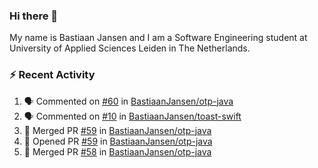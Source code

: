 ### Hi there 👋

My name is Bastiaan Jansen and I am a Software Engineering student at University of Applied Sciences Leiden in The Netherlands. 

### ⚡ Recent Activity
<!--START_SECTION:activity-->
1. 🗣 Commented on [#60](https://github.com/BastiaanJansen/otp-java/issues/60) in [BastiaanJansen/otp-java](https://github.com/BastiaanJansen/otp-java)
2. 🗣 Commented on [#10](https://github.com/BastiaanJansen/toast-swift/issues/10) in [BastiaanJansen/toast-swift](https://github.com/BastiaanJansen/toast-swift)
3. 🎉 Merged PR [#59](https://github.com/BastiaanJansen/otp-java/pull/59) in [BastiaanJansen/otp-java](https://github.com/BastiaanJansen/otp-java)
4. 💪 Opened PR [#59](https://github.com/BastiaanJansen/otp-java/pull/59) in [BastiaanJansen/otp-java](https://github.com/BastiaanJansen/otp-java)
5. 🎉 Merged PR [#58](https://github.com/BastiaanJansen/otp-java/pull/58) in [BastiaanJansen/otp-java](https://github.com/BastiaanJansen/otp-java)
<!--END_SECTION:activity-->

<!--
**BastiaanJansen/BastiaanJansen** is a ✨ _special_ ✨ repository because its `README.md` (this file) appears on your GitHub profile.

Here are some ideas to get you started:

- 🔭 I’m currently working on ...
- 🌱 I’m currently learning ...
- 👯 I’m looking to collaborate on ...
- 🤔 I’m looking for help with ...
- 💬 Ask me about ...
- 📫 How to reach me: ...
- 😄 Pronouns: ...
- ⚡ Fun fact: ...
-->
